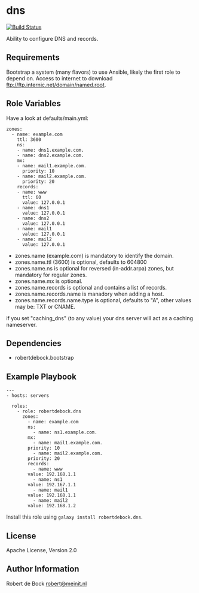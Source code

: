 dns
=========

[![Build Status](https://travis-ci.org/robertdebock/ansible-role-dns.svg?branch=master)](https://travis-ci.org/robertdebock/ansible-role-dns)

Ability to configure DNS and records.

Requirements
------------

Bootstrap a system (many flavors) to use Ansible, likely the first role to depend on.
Access to internet to download ftp://ftp.internic.net/domain/named.root.

Role Variables
--------------

Have a look at defaults/main.yml:
```
zones:
  - name: example.com
    ttl: 3600
    ns:
    - name: dns1.example.com.
    - name: dns2.example.com.
    mx:
    - name: mail1.example.com.
      priority: 10
    - name: mail2.example.com.
      priority: 20
    records:
    - name: www
      ttl: 60
      value: 127.0.0.1
    - name: dns1
      value: 127.0.0.1
    - name: dns2
      value: 127.0.0.1
    - name: mail1
      value: 127.0.0.1
    - name: mail2
      value: 127.0.0.1
```
- zones.name (example.com) is mandatory to identify the domain.
- zones.name.ttl (3600) is optional, defaults to 604800
- zones.name.ns is optional for reversed (in-addr.arpa) zones, but mandatory for regular zones.
- zones.name.mx is optional.
- zones.name.records is optional and contains a list of records.
- zones.name.records.name is manadory when adding a host.
- zones.name.records.name.type is optional, defaults to "A", other values may be: TXT or CNAME.

if you set "caching_dns" (to any value) your dns server will act as a caching nameserver.

Dependencies
------------

- robertdebock.bootstrap

Example Playbook
----------------

```
---
- hosts: servers

  roles:
    - role: robertdebock.dns
      zones:
        - name: example.com
        ns:
          - name: ns1.example.com.
        mx:
          - name: mail1.example.com.
        priority: 10
          - name: mail2.example.com.
        priority: 20
        records:
          - name: www
        value: 192.168.1.1
          - name: ns1
        value: 192.167.1.1
          - name: mail1
        value: 192.168.1.1
          - name: mail2
        value: 192.168.1.2
```
Install this role using `galaxy install robertdebock.dns`.

License
-------

Apache License, Version 2.0

Author Information
------------------

Robert de Bock <robert@meinit.nl>
